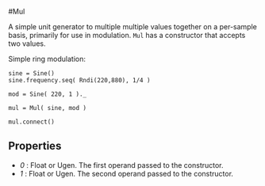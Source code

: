 #Mul

A simple unit generator to multiple multiple values together on a per-sample basis, primarily for use in modulation. `Mul` has a constructor that accepts two values.

Simple ring modulation:
```
sine = Sine()
sine.frequency.seq( Rndi(220,880), 1/4 )

mod = Sine( 220, 1 )._

mul = Mul( sine, mod )

mul.connect()
```

## Properties

* _0_ : Float or Ugen. The first operand passed to the constructor.
* _1_ : Float or Ugen. The second operand passed to the constructor.